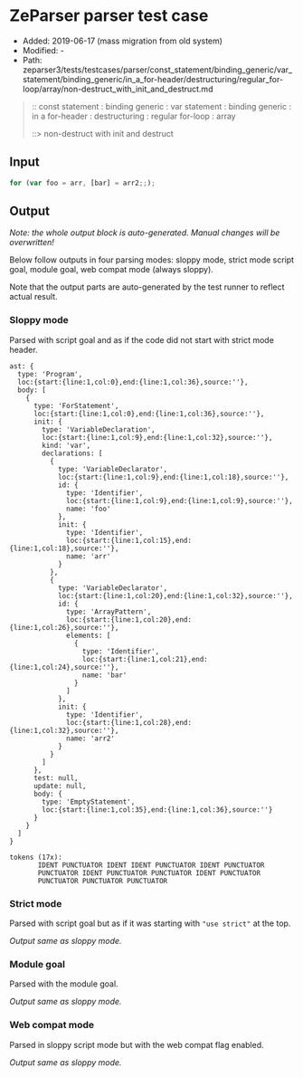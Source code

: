# ZeParser parser test case

- Added: 2019-06-17 (mass migration from old system)
- Modified: -
- Path: zeparser3/tests/testcases/parser/const_statement/binding_generic/var_statement/binding_generic/in_a_for-header/destructuring/regular_for-loop/array/non-destruct_with_init_and_destruct.md

> :: const statement : binding generic : var statement : binding generic : in a for-header : destructuring : regular for-loop : array
>
> ::> non-destruct with init and destruct

## Input

`````js
for (var foo = arr, [bar] = arr2;;);
`````

## Output

_Note: the whole output block is auto-generated. Manual changes will be overwritten!_

Below follow outputs in four parsing modes: sloppy mode, strict mode script goal, module goal, web compat mode (always sloppy).

Note that the output parts are auto-generated by the test runner to reflect actual result.

### Sloppy mode

Parsed with script goal and as if the code did not start with strict mode header.

`````
ast: {
  type: 'Program',
  loc:{start:{line:1,col:0},end:{line:1,col:36},source:''},
  body: [
    {
      type: 'ForStatement',
      loc:{start:{line:1,col:0},end:{line:1,col:36},source:''},
      init: {
        type: 'VariableDeclaration',
        loc:{start:{line:1,col:9},end:{line:1,col:32},source:''},
        kind: 'var',
        declarations: [
          {
            type: 'VariableDeclarator',
            loc:{start:{line:1,col:9},end:{line:1,col:18},source:''},
            id: {
              type: 'Identifier',
              loc:{start:{line:1,col:9},end:{line:1,col:9},source:''},
              name: 'foo'
            },
            init: {
              type: 'Identifier',
              loc:{start:{line:1,col:15},end:{line:1,col:18},source:''},
              name: 'arr'
            }
          },
          {
            type: 'VariableDeclarator',
            loc:{start:{line:1,col:20},end:{line:1,col:32},source:''},
            id: {
              type: 'ArrayPattern',
              loc:{start:{line:1,col:20},end:{line:1,col:26},source:''},
              elements: [
                {
                  type: 'Identifier',
                  loc:{start:{line:1,col:21},end:{line:1,col:24},source:''},
                  name: 'bar'
                }
              ]
            },
            init: {
              type: 'Identifier',
              loc:{start:{line:1,col:28},end:{line:1,col:32},source:''},
              name: 'arr2'
            }
          }
        ]
      },
      test: null,
      update: null,
      body: {
        type: 'EmptyStatement',
        loc:{start:{line:1,col:35},end:{line:1,col:36},source:''}
      }
    }
  ]
}

tokens (17x):
       IDENT PUNCTUATOR IDENT IDENT PUNCTUATOR IDENT PUNCTUATOR
       PUNCTUATOR IDENT PUNCTUATOR PUNCTUATOR IDENT PUNCTUATOR
       PUNCTUATOR PUNCTUATOR PUNCTUATOR
`````

### Strict mode

Parsed with script goal but as if it was starting with `"use strict"` at the top.

_Output same as sloppy mode._

### Module goal

Parsed with the module goal.

_Output same as sloppy mode._

### Web compat mode

Parsed in sloppy script mode but with the web compat flag enabled.

_Output same as sloppy mode._
